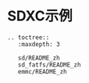 # SDXC示例

```{eval-rst}
.. toctree::
   :maxdepth: 3

   sd/README_zh
   sd_fatfs/README_zh
   emmc/README_zh

```
